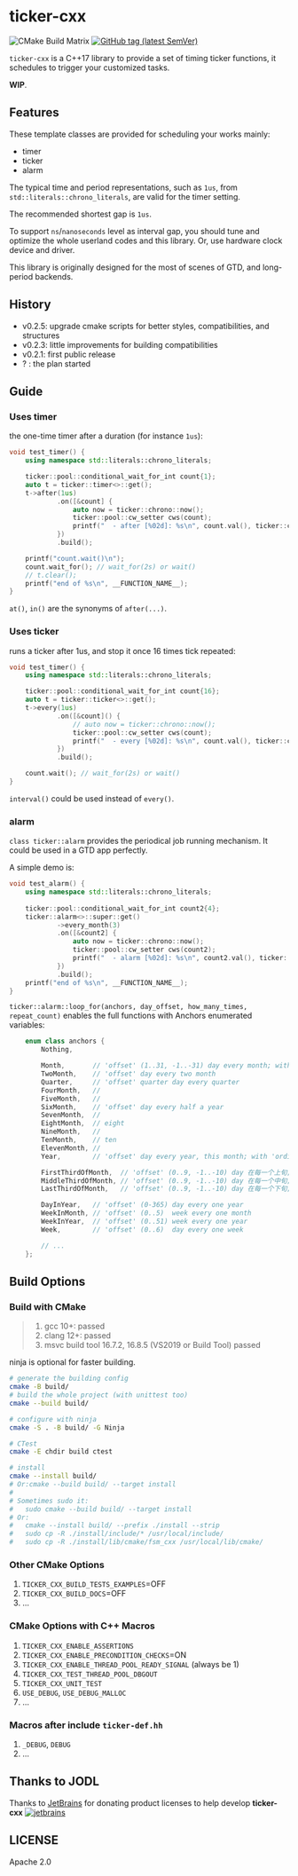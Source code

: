 # ticker-cxx

![CMake Build Matrix](https://github.com/hedzr/ticker-cxx/workflows/CMake%20Build%20Matrix/badge.svg) <!-- 
![CMake Build Matrix](https://github.com/hedzr/ticker-cxx/workflows/CMake%20Build%20Matrix/badge.svg?event=release) 
--> [![GitHub tag (latest SemVer)](https://img.shields.io/github/tag/hedzr/ticker-cxx.svg?label=release)](https://github.com/hedzr/ticker-cxx/releases)

`ticker-cxx` is a C++17 library to provide a set of timing ticker functions, it schedules to trigger your customized tasks.

**WIP**.

## Features

These template classes are provided for scheduling your works mainly:

- timer
- ticker
- alarm

The typical time and period representations, such as `1us`, from `std::literals::chrono_literals`, are valid for the timer setting.

The recommended shortest gap is `1us`.

To support `ns`/`nanoseconds` level as interval gap, you should tune and optimize the whole userland codes and this library. Or, use hardware clock device and driver.

This library is originally designed for the most of scenes of GTD, and long-period backends.

## History

- v0.2.5: upgrade cmake scripts for better styles, compatibilities, and structures
- v0.2.3: little improvements for building compatibilities
- v0.2.1: first public release
- ? : the plan started

## Guide

### Uses timer

the one-time timer after a duration (for instance `1us`):

```cpp
void test_timer() {
    using namespace std::literals::chrono_literals;

    ticker::pool::conditional_wait_for_int count{1};
    auto t = ticker::timer<>::get();
    t->after(1us)
            .on([&count] {
                auto now = ticker::chrono::now();
                ticker::pool::cw_setter cws(count);
                printf("  - after [%02d]: %s\n", count.val(), ticker::chrono::format_time_point(now).c_str());
            })
            .build();

    printf("count.wait()\n");
    count.wait_for(); // wait_for(2s) or wait()
    // t.clear();
    printf("end of %s\n", __FUNCTION_NAME__);
}
```

`at()`, `in()` are the synonyms of `after(...)`.

### Uses ticker

runs a ticker after 1us, and stop it once 16 times tick repeated:

```cpp
void test_timer() {
    using namespace std::literals::chrono_literals;

    ticker::pool::conditional_wait_for_int count{16};
    auto t = ticker::ticker<>::get();
    t->every(1us)
            .on([&count]() {
                // auto now = ticker::chrono::now();
                ticker::pool::cw_setter cws(count);
                printf("  - every [%02d]: %s\n", count.val(), ticker::chrono::format_time_point().c_str());
            })
            .build();

    count.wait(); // wait_for(2s) or wait()
}
```

`interval()` could be used instead of `every()`.

### alarm

`class ticker::alarm` provides the periodical job running mechanism. It could be used in a GTD app perfectly.

A simple demo is:

```cpp
void test_alarm() {
    using namespace std::literals::chrono_literals;
    
    ticker::pool::conditional_wait_for_int count2{4};
    ticker::alarm<>::super::get()
            ->every_month(3)
            .on([&count2] {
                auto now = ticker::chrono::now();
                ticker::pool::cw_setter cws(count2);
                printf("  - alarm [%02d]: %s\n", count2.val(), ticker::chrono::format_time_point(now).c_str());
            })
            .build();
    printf("end of %s\n", __FUNCTION_NAME__);
}
```

`ticker::alarm::loop_for(anchors, day_offset, how_many_times, repeat_count)` enables the full functions with Anchors enumerated variables:

```cpp
    enum class anchors {
        Nothing,

        Month,       // 'offset' (1..31, -1..-31) day every month; with 'ordinal' times
        TwoMonth,    // 'offset' day every two month
        Quarter,     // 'offset' quarter day every quarter
        FourMonth,   //
        FiveMonth,   //
        SixMonth,    // 'offset' day every half a year
        SevenMonth,  //
        EightMonth,  // eight
        NineMonth,   //
        TenMonth,    // ten
        ElevenMonth, //
        Year,        // 'offset' day every year, this month; with 'ordinal' times

        FirstThirdOfMonth,  // 'offset' (0..9, -1..-10) day 在每一个上旬; // with 'ordinal' times
        MiddleThirdOfMonth, // 'offset' (0..9, -1..-10) day 在每一个中旬; // with 'ordinal' times
        LastThirdOfMonth,   // 'offset' (0..9, -1..-10) day 在每一个下旬; // with 'ordinal' times

        DayInYear,   // 'offset' (0-365) day every one year
        WeekInMonth, // 'offset' (0..5)  week every one month
        WeekInYear,  // 'offset' (0..51) week every one year
        Week,        // 'offset' (0..6)  day every one week

        // ...
    };
```

## Build Options

### Build with CMake

> 1. gcc 10+: passed
> 2. clang 12+: passed
> 3. msvc build tool 16.7.2, 16.8.5 (VS2019 or Build Tool) passed

ninja is optional for faster building.

```bash
# generate the building config
cmake -B build/
# build the whole project (with unittest too)
cmake --build build/

# configure with ninja
cmake -S . -B build/ -G Ninja

# CTest
cmake -E chdir build ctest

# install
cmake --install build/
# Or:cmake --build build/ --target install
#
# Sometimes sudo it:
#   sudo cmake --build build/ --target install
# Or:
#   cmake --install build/ --prefix ./install --strip
#   sudo cp -R ./install/include/* /usr/local/include/
#   sudo cp -R ./install/lib/cmake/fsm_cxx /usr/local/lib/cmake/
```

### Other CMake Options

1. `TICKER_CXX_BUILD_TESTS_EXAMPLES`=OFF
2. `TICKER_CXX_BUILD_DOCS`=OFF
3. ...

### CMake Options with C++ Macros

1. `TICKER_CXX_ENABLE_ASSERTIONS`
2. `TICKER_CXX_ENABLE_PRECONDITION_CHECKS`=ON
3. `TICKER_CXX_ENABLE_THREAD_POOL_READY_SIGNAL` (always be 1)
4. `TICKER_CXX_TEST_THREAD_POOL_DBGOUT`
5. `TICKER_CXX_UNIT_TEST`
6. `USE_DEBUG`, `USE_DEBUG_MALLOC`
7. ...

### Macros after include `ticker-def.hh`

1. `_DEBUG`, `DEBUG`
2. ...

## Thanks to JODL

Thanks to [JetBrains](https://www.jetbrains.com/?from=ticker-cxx) for donating product licenses to help develop **ticker-cxx** [![jetbrains](https://gist.githubusercontent.com/hedzr/447849cb44138885e75fe46f1e35b4a0/raw/bedfe6923510405ade4c034c5c5085487532dee4/jetbrains-variant-4.svg)](https://www.jetbrains.com/?from=hedzr/ticker-cxx)

## LICENSE

Apache 2.0
